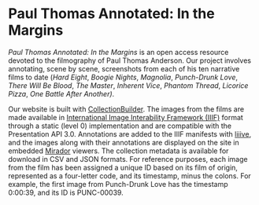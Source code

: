 # Paul Thomas Annotated: In the Margins

*Paul Thomas Annotated: In the Margins* is an open access resource devoted to the filmography of Paul Thomas Anderson. Our project involves annotating, scene by scene, screenshots from each of his ten narrative films to date (*Hard Eight*, *Boogie Nights*, *Magnolia*, *Punch-Drunk Love*, *There Will Be Blood*, *The Master*, *Inherent Vice*, *Phantom Thread*, *Licorice Pizza*, *One Battle After Another)*.

Our website is built with [CollectionBuilder](https://collectionbuilder.github.io/). The images from the films are made available in [International Image Interability Framework (IIIF)](https://iiif.io/) format through a static (level 0) implementation and are compatible with the Presentation API 3.0. Annotations are added to the IIIF manifests with [liiive](https://liiive.now/), and the images along with their annotations are displayed on the site in embedded [Mirador](https://projectmirador.org/) viewers. The collection metadata is available for download in CSV and JSON formats. For reference purposes, each image from the film has been assigned a unique ID based on its film of origin, represented as a four-letter code, and its timestamp, minus the colons. For example, the first image from Punch-Drunk Love has the timestamp 0:00:39, and its ID is PUNC-00039.